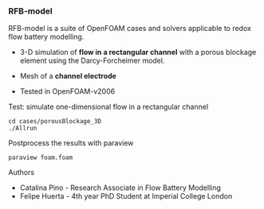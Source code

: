 ### RFB-model

RFB-model is a suite of OpenFOAM cases and solvers
applicable to redox flow battery modelling.

- 3-D simulation of **flow in a rectangular channel**
with a porous blockage element using the Darcy-Forcheimer
model.

- Mesh of a **channel electrode**

- Tested in OpenFOAM-v2006

Test: simulate one-dimensional flow in a
rectangular channel

```
cd cases/porousBlockage_3D
./Allrun
```

Postprocess the results with paraview

```
paraview foam.foam
```

Authors
- Catalina Pino - Research Associate in Flow Battery Modelling
- Felipe Huerta - 4th year PhD Student at Imperial College London
